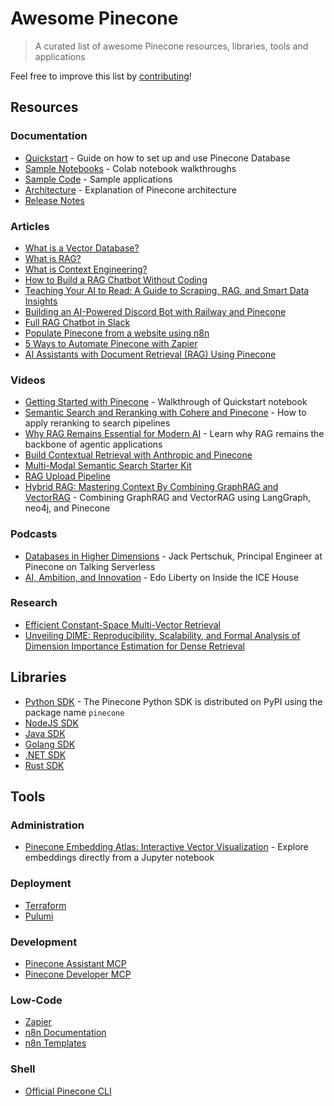 # Awesome Pinecone
> A curated list of awesome Pinecone resources, libraries, tools and applications

Feel free to improve this list by [contributing](CONTRIBUTING.md)!

## Resources
### Documentation
- [Quickstart](https://docs.pinecone.io/guides/get-started/quickstart) - Guide on how to set up and use Pinecone Database
- [Sample Notebooks](https://docs.pinecone.io/examples/notebooks) - Colab notebook walkthroughs
- [Sample Code](https://docs.pinecone.io/examples/sample-apps) - Sample applications
- [Architecture](https://docs.pinecone.io/guides/get-started/database-architecture) - Explanation of Pinecone architecture
- [Release Notes](https://docs.pinecone.io/release-notes/)

### Articles
- [What is a Vector Database?](https://www.pinecone.io/learn/vector-database/)
- [What is RAG?](https://www.pinecone.io/learn/retrieval-augmented-generation/)
- [What is Context Engineering?](https://www.pinecone.io/learn/context-engineering/)
- [How to Build a RAG Chatbot Without Coding](https://www.productcompass.pm/p/how-to-build-a-rag-chatbot)
- [Teaching Your AI to Read: A Guide to Scraping, RAG, and Smart Data Insights](https://hackernoon.com/teaching-your-ai-to-read-a-guide-to-scraping-rag-and-smart-data-insights)
- [Building an AI-Powered Discord Bot with Railway and Pinecone](https://blog.greenflux.us/building-an-ai-powered-discord-bot-with-railway-and-pinecone/)
- [Full RAG Chatbot in Slack](https://medium.com/@progeorgek/full-rag-chatbot-in-slack-623990db3a3b)
- [Populate Pinecone from a website using n8n](https://docs.n8n.io/advanced-ai/examples/vector-store-website/)
- [5 Ways to Automate Pinecone with Zapier](https://zapier.com/blog/automate-pinecone/)
- [AI Assistants with Document Retrieval (RAG) Using Pinecone](https://community.appsmith.com/content/blog/ai-assistants-document-retrieval-rag-using-pinecone)

### Videos
- [Getting Started with Pinecone](https://www.youtube.com/watch?v=H6kCi7esgw0) - Walkthrough of Quickstart notebook
- [Semantic Search and Reranking with Cohere and Pinecone](https://www.youtube.com/watch?v=e7x1wJlmDjs) - How to apply reranking to search pipelines
- [Why RAG Remains Essential for Modern AI](https://www.youtube.com/watch?v=buvRFJ-snAc) - Learn why RAG remains the backbone of agentic applications
- [Build Contextual Retrieval with Anthropic and Pinecone](https://www.youtube.com/watch?v=u-ocR-2P_YA)
- [Multi-Modal Semantic Search Starter Kit](https://x.com/itstomohiro/status/1937914182193541351)
- [RAG Upload Pipeline](https://www.linkedin.com/posts/madelineosman_friday-show-tell-building-a-custom-rag-ugcPost-7357069914320326657-484b/)
- [Hybrid RAG: Mastering Context By Combining GraphRAG and VectorRAG](https://www.youtube.com/watch?v=Xb_sIwlqZ0k) - Combining GraphRAG and VectorRAG using LangGraph, neo4j, and Pinecone

### Podcasts
- [Databases in Higher Dimensions](https://open.spotify.com/episode/3wexyIhxZuRCiV7gZovHh1) - Jack Pertschuk, Principal Engineer at Pinecone on Talking Serverless
- [AI, Ambition, and Innovation](https://open.spotify.com/episode/41KAUsK38UH5Ep49ZcG3xU) - Edo Liberty on Inside the ICE House

### Research
- [Efficient Constant-Space Multi-Vector Retrieval](https://www.pinecone.io/research/efficient-constant-space-multi-vector-retrieval/)
- [Unveiling DIME: Reproducibility, Scalability, and Formal Analysis of Dimension Importance Estimation for Dense Retrieval](https://www.pinecone.io/research/unveiling-dime-reproducibility-scalability-and-formal-analysis-of-dimension-importance-estimation-for-dense-retrieval/)

## Libraries
- [Python SDK](https://docs.pinecone.io/reference/python-sdk) - The Pinecone Python SDK is distributed on PyPI using the package name `pinecone`
- [NodeJS SDK](https://docs.pinecone.io/reference/node-sdk)
- [Java SDK](https://docs.pinecone.io/reference/java-sdk)
- [Golang SDK](https://docs.pinecone.io/reference/go-sdk)
- [.NET SDK](https://docs.pinecone.io/reference/dotnet-sdk)
- [Rust SDK](https://docs.pinecone.io/reference/rust-sdk)

## Tools
### Administration
- [Pinecone Embedding Atlas: Interactive Vector Visualization](https://github.com/martingaida/embedding_atlas) - Explore embeddings directly from a Jupyter notebook

### Deployment
- [Terraform](https://docs.pinecone.io/integrations/terraform)
- [Pulumi](https://docs.pinecone.io/integrations/pulumi)

### Development
- [Pinecone Assistant MCP](https://github.com/pinecone-io/assistant-mcp)
- [Pinecone Developer MCP](https://github.com/pinecone-io/pinecone-mcp)

### Low-Code
- [Zapier](https://help.zapier.com/hc/en-us/articles/38950923151117-How-to-get-started-with-Pinecone-on-Zapier)
- [n8n Documentation](https://docs.n8n.io/integrations/builtin/cluster-nodes/root-nodes/n8n-nodes-langchain.vectorstorepinecone/)
- [n8n Templates](https://n8n.io/integrations/pinecone-vector-store/)

### Shell
- [Official Pinecone CLI](https://github.com/pinecone-io/cli)
